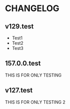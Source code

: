 # CHANGELOG

## v129.test
- Test1
- Test2
- Test3

## 157.0.0.test
THIS IS FOR ONLY TESTING

## v127.test
THIS IS FOR ONLY TESTING 2
